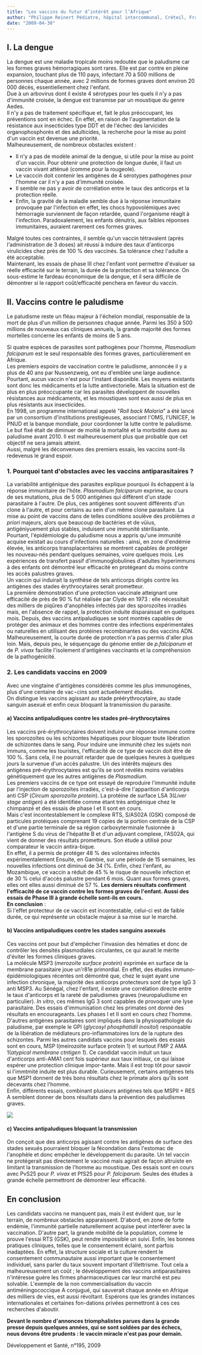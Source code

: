 ```yaml
---
title: "Les vaccins du futur d’intérêt pour l’Afrique"
author: "Philippe Reinert Pédiatre, hôpital intercommunal, Créteil, France"
date: "2009-04-30"
---
```


## I. La dengue

La dengue est une maladie tropicale moins redoutée que le paludisme car les formes graves hémorragiques sont rares. Elle est par contre en pleine expansion, touchant plus de 110 pays, infectant 70 à 500 millions de personnes chaque année, avec 2 millions de formes graves dont environ 20 000 décès, essentiellement chez l'enfant.  
Due à un arbovirus dont il existe 4 sérotypes pour les quels il n'y a pas d'immunité croisée, la dengue est transmise par un moustique du genre Aedes.  
Il n'y a pas de traitement spécifique et, fait le plus préoccupant, les préventions sont en échec. En effet, en raison de l'augmentation de la résistance aux insecticides type DDT et de l'échec des larvicides organophosphorés et des adulticides, la recherche pour la mise au point d'un vaccin est devenue une priorité.  
Malheureusement, de nombreux obstacles existent :

- Il n'y a pas de modèle animal de la dengue, si utile pour la mise au point d'un vaccin. Pour obtenir une protection de longue durée, il faut un vaccin vivant atténué (comme pour la rougeole).
- Le vacccin doit contenir les antigènes de 4 sérotypes pathogènes pour l'homme car il n'y a pas d'immunité croisée.
- Il semble ne pas y avoir de corrélation entre le taux des anticorps et la protection réelle.
- Enfin, la gravité de la maladie semble due à la réponse immunitaire provoquée par l'infection en effet, les chocs hypovolémiques avec hémorragie surviennent de façon retardée, quand l'organisme réagit à l'infection. Paradoxalement, les enfants dénutris, aux faibles réponses immunitaires, auraient rarement ces formes graves.

Malgré toutes ces contraintes, il semble qu'un vaccin tétravalent (après l'administration de 3 doses) ait réussi à induire des taux d'anticorps virulicides chez près de 100 % des vaccinés. Sa tolérance chez l'adulte a été acceptable.  
Maintenant, les essais de phase III chez l'enfant vont permettre d'évaluer sa réelle efficacité sur le terrain, la durée de la protection et sa tolérance. On sous-estime le fardeau économique de la dengue, et il sera difficile de démontrer si le rapport coût/efficacité penchera en faveur du vaccin.

## II. Vaccins contre le paludisme

Le paludisme reste un fléau majeur à l'échelon mondial, responsable de la mort de plus d'un million de personnes chaque année. Parmi les 350 à 500 millions de nouveaux cas cliniques annuels, la grande majorité des formes mortelles concerne les enfants de moins de 5 ans.

Si quatre espèces de parasites sont pathogènes pour l'homme, *Plasmodium falciparum* est le seul responsable des formes graves, particulièrement en Afrique.  
Les premiers espoirs de vaccination contre le paludisme, annoncée il y a plus de 40 ans par Nussenzweig, ont eu d'emblée une large audience. Pourtant, aucun vaccin n'est pour l'instant disponible. Les moyens existants sont donc les médicaments et la lutte antivectorielle. Mais la situation est de plus en plus préoccupante car les parasites développent de nouvelles résistances aux médicaments, et les moustiques sont eux aussi de plus en plus résistants aux insecticides.  
En 1998, un programme international appelé "*Roll back Malaria*" a été lancé par un consortium d'institutions prestigieuses, associant l'OMS, l'UNICEF, le PNUD et la banque mondiale, pour coordonner la lutte contre le paludisme. Le but fixé était de diminuer de moitié la mortalité et la morbidité dues au paludisme avant 2010. Il est malheureusement plus que probable que cet objectif ne sera jamais atteint.  
Aussi, malgré les déconvenues des premiers essais, les vaccins sont-ils redevenus le grand espoir.

### 1. Pourquoi tant d'obstacles avec les vaccins antiparasitaires ?

La variabilité antigénique des parasites explique pourquoi ils échappent à la réponse immunitaire de l'hôte. *Plasmodium falciparum* exprime, au cours de ses mutations, plus de 5 000 antigènes qui diffèrent d'un stade parasitaire à l'autre. De plus, ces antigènes sont souvent différents d'un clone à l'autre, et pour certains au sein d'un même clone parasitaire. La mise au point de vaccins dans de telles conditions soulève des problèmes *a priori* majeurs, alors que beaucoup de bactéries et de vüius, antigéniyuement plus stables, induisent une immunité stérilisante.  
Pourtant, l'épidémiologie du paludisme nous a appris qu'une immunité acquise existait au cours d'infections naturelles : ainsi, en zone d'endémie élevée, les anticorps transplacentaires se montrent capables de protéger les nouveau-nés pendant quelques semaines, voire quelques mois. Les expériences de transfert passif d'immunoglobulines d'adultes hyperimmuns à des enfants ont démontré leur efficacité en protégeant du moins contre les accès palustres graves.  
Un vaccin qui induirait la synthèse de tels anticorps dirigés contre les antigènes des stades érythrocytaires serait prometteur.  
La première démonstration d'une protection vaccinale atteignant une efficacité de près de 90 % fut réalisée par Clyde en 1973 : elle nécessitait des milliers de piqûres d'anophèles infectés par des sporozoïtes irradiés mais, en l'absence de rappel, la protection induite disparaissait en quelques mois. Depuis, des vaccins antipaludiques se sont montrés capables de protéger des animaux et des hommes contre des infections expérimentales ou naturelles en utilisant des protéines recombinantes ou des vaccins ADN. Malheureusement, la courte durée de protection n'a pas permis d'aller plus loin. Mais, depuis peu, le séquençage du génome entier de *p.falciparum* et de *P. vivax* facilite l'isolement d'antigènes vaccinants et la compréhension de la pathogénicité.

### 2. Les candidats vaccins en 2009

Avec une vingtaine d'antigènes considérés comme les plus immunogènes, plus d'une centaine de vac¬cins sont actuellement étudiés.  
On distingue les vaccins agissant au stade préérythrocytaire, au stade sanguin asexué et enfin ceux bloquant la transmission du parasite.

#### a) Vaccins antipaludiques contre les stades pré-érythrocytaires

Les vaccins pré-érythrocytaires doivent induire une réponse immune contre les sporozoïtes ou les schizontes hépatiques pour bloquer toute libération de schizontes dans le sang. Pour induire une immunité chez les sujets non immuns, comme les touristes, l'efficacité de ce type de vaccin doit être de 100 %. Sans cela, il ne pourrait retarder que de quelques heures à quelques jours la survenue d'un accès palustre. Un des intérêts majeurs des antigènes pré-érythrocytaires est qu'ils se sont révélés moins variables génétiquement que les autres antigènes de *Plasmodium*.  
Les premiers vaccins de ce type ont essayé de reproduire l'immunité induite par l'injection de sporozoïtes irradiés, c'est-à-dire l'apparition d'anticorps anti CSP (*Circum sporozoïte protein*). La protéine de surface LSA 3(*Liver stage antigen*) a été identifiée comme étant très antigénique chez le chimpanzé et des essais de phase I et II sont en cours.  
Mais c'est incontestablement le complexe RTS, S/AS02A (GSK) composé de particules protéiques comprenant 19 copies de la portion centrale de la CSP et d'une partie terminale de sa région carboxyterminale fusionnée à l'antigène S du virus de l'hépatite B et d'un adjuvant complexe, l'AS02A, qui vient de donner des résultats prometteurs. Son étude a utilisé pour comparateur le vaccin antira-bique.  
En effet, il a permis de protéger 48 % des volontaires infectés expérimentalement Ensuite, en Gambie, sur une période de 15 semaines, les nouvelles infections ont diminué de 34 (%. Enfin, chez l'enfant, au Mozambique, ce vaccin a réduit de 45 % le risque de nouvelle infection et de 30 % celui d'accès palustre pendant 6 mois. Quant aux formes graves, elles ont elles aussi diminué de 57 %. **Les derniers résultats confirment l'efficacité de ce vaccin contre les formes graves de l'enfant. Aussi des essais de Phase III à grande échelle sont-ils en cours.**  
**En conclusion** :  
Si l'effet protecteur de ce vaccin est incontestable, celui-ci est de faible durée, ce qui représente un obstacle majeur à sa mise sur le marché.

#### b) Vaccins antipaludiques contre les stades sanguins asexués

Ces vaccins ont pour but d'empêcher l'invasion des hématies et donc de contrôler les densités plasmodiales circulantes, ce qui aurait le mérite d'éviter les formes cliniques graves.  
La molécule MSP3 (*merozoïte surface protein*) exprimée en surface de la membrane parasitaire joue un'r81e primordial. En effet, des études immuno-épidémiologiques récentes ont démontré que, chez le sujet ayant une infection chronique, la majorité des anticorps protecteurs sont de type IgG 3 anti MSP3. Au Sénégal, chez l'enfant, il existe une corrélation directe entre le taux d'anticorps et la rareté de paludismes graves (neuropaludisme en particulier). *In vitro*, ces mêmes IgG 3 sont capables de provoquer une lyse parasitaire. Des essais d'immunisation chez les primates ont donné des résultats en encourageants. Les phases I et II sont en cours chez l'homme.  
D'autres antigènes parasitaires sont impliqués dans la physiopathologie du paludisme, par exemple le GPI (*glycosyl phosphatidil inositol*) responsable de la libération de médiateurs pro-inflammatoires lors de la rupture des schizontes. Parmi les autres candidats vaccins pour lesquels des essais sont en cours, MSP I(meirozoïte surface protein 1) et surtout FMP 2 AMA 1(*atypical membrane ctntigen 1*). Ce candidat vaccin induit un taux d'anticorps anti-AMA1 cent fois supérieur aux taux initiaux, ce qui laisse espérer une protection clinique impor-tante. Mais il est trop tôt pour savoir si l'immtmité induite est plus durable. Curieusement, certains antigènes tels que MSP1 donnent de très bons résultats chez le primate alors qu'ils sont décevants chez l'homme.  
Enfin, différents essais, combinant plusieurs antigènes tels que MSPII + RES A semblent donner de bons résultats dans la prévention des paludismes graves.

![](i2189-1.jpg)

#### c) Vaccins antipaludiques bloquant la transmission

On conçoit que des anticorps agissant contre les antigènes de surface des stades sexués pourraient bloquer la fécondation dans l'estomac de l'anophèle et donc empêcher le développement du parasite. Un tel vaccin ne protégerait pas directement le vacciné mais agirait de façon altruiste en limitant la transmission de l'homme au moustique. Des essais sont en cours avec PvS25 pour *P. vivax* et PfS25 pour *P. falciparum*. Seules des études à grande échelle permettront de démontrer leur efficacité.

## En conclusion

Les candidats vaccins ne manquent pas, mais il est évident que, sur le terrain, de nombreux obstacles apparaissent. D'abord, en zone de forte endémie, l'immunité partielle naturellement acquise peut interférer avec la vaccination. D'autre part, la grande mobilité de la population, comme le prouve l'essai RTS (GSK), peut rendre impossible un suivi. Enfin, les bonnes pratiques cliniques, telles que le consentement éclairé, sont parfois inadaptées. En effet, la structure sociale et la culture rendent le consentement communautaire aussi important que le consentement individuel, sans parler du taux souvent important d'illettrisme. Tout cela a malheureusement un coût ; le développement des vaccins antiparasitaires n'intéresse guère les firmes pharmaceutiques car leur marché est peu solvable. L'exemple de la non commercialisation du vaccin antiméningococcique A conjugué, qui sauverait chaque année en Afrique des milliers de vies, est aussi révoltant. Espérons que les grandes instances internationales et certaines fon-dations privées permettront à ces ces recherches d'aboutir.

**Devant le nombre d'annonces triomphalistes parues dans la grande presse depuis quelques années, qui se sont soldées par des échecs, nous devons être prudents : le vaccin miracle n'est pas pour demain.**

Développement et Santé, n°195, 2009
